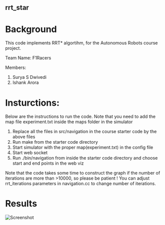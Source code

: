## rrt_star
# Background
This code implements RRT* algortihm, for the Autonomous Robots course project.

Team Name: F1Racers

Members:
1. Surya S Dwivedi
2. Ishank Arora

# Insturctions:
Below are the instructions to run the code. Note that you need to add the map file experiment.txt inside the maps folder in the simulator

1. Replace all the files in src/navigation in the course starter code by the above files
2. Run make from the starter code directory
3. Start simulator with the proper map(experiment.txt) in the config file 
4. Start web socket
5. Run ./bin/navigation from inside the starter code directory and choose start and end points in the web viz

Note that the code takes some time to construct the graph if the number of iterations are more than >10000, so please be patient ! You can adjust rrt_iterations parameters in navigation.cc to change number of iterations.

# Results

![Screenshot](screenshot.png)
